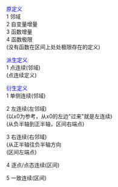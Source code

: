 <font color=blue>原定义</font>  
1 邻域  
2 自变量增量  
3 函数增量  
4 函数极限  
(没有函数在区间上处处极限存在的定义)  
  
<font color=blue>派生定义</font>  
1 点连续(邻域)  
(点连续定义)  
  
<font color=blue>衍生定义</font>  
1 单侧连续(邻域)  
  
2 左连续(左邻域)  
(以x0为参考，从x0的左边"过来"就是左连续)  
(从负半轴到正半轴，区间右端点)  
  
3 右连续(右邻域)  
(从正半轴往负半轴方向  
(区间左端点)  
  
4 逐点/点态连续(区间)  
  
5 一致连续(区间)  
